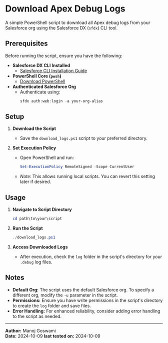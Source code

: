 # Download Apex Debug Logs

A simple PowerShell script to download all Apex debug logs from your Salesforce org using the Salesforce DX (`sfdx`) CLI tool.

## Prerequisites

Before running the script, ensure you have the following:

- **Salesforce DX CLI Installed**
  - [Salesforce CLI Installation Guide](https://developer.salesforce.com/tools/sfdxcli)
- **PowerShell Core (`pwsh`)**
  - [Download PowerShell](https://github.com/PowerShell/PowerShell)
- **Authenticated Salesforce Org**
  - Authenticate using:
    ```powershell
    sfdx auth:web:login -a your-org-alias
    ```

## Setup

1. **Download the Script**
   - Save the `download_logs.ps1` script to your preferred directory.

2. **Set Execution Policy**
   - Open PowerShell and run:
     ```powershell
     Set-ExecutionPolicy RemoteSigned -Scope CurrentUser
     ```
   - *Note:* This allows running local scripts. You can revert this setting later if desired.

## Usage

1. **Navigate to Script Directory**
   ```powershell
   cd path\to\your\script
   ```

2. **Run the Script**
   ```powershell
   ./download_logs.ps1
   ```

3. **Access Downloaded Logs**
   - After execution, check the `log` folder in the script's directory for your `.debug` log files.

## Notes

- **Default Org:** The script uses the default Salesforce org. To specify a different org, modify the `-u` parameter in the script.
- **Permissions:** Ensure you have write permissions in the script's directory to create the `log` folder and save files.
- **Error Handling:** For enhanced reliability, consider adding error handling to the script as needed.

---

**Author:** Manoj Goswami  
**Date:** 2024-10-09
**last tested on:** 2024-10-09
